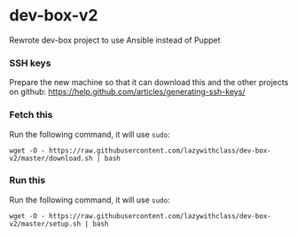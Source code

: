 # dev-box-v2
Rewrote dev-box project to use Ansible instead of Puppet

### SSH keys

Prepare the new machine so that it can download this and the other projects on github: https://help.github.com/articles/generating-ssh-keys/

### Fetch this

Run the following command, it will use `sudo`:

`wget -O - https://raw.githubusercontent.com/lazywithclass/dev-box-v2/master/download.sh | bash`

### Run this

Run the following command, it will use `sudo`:

`wget -O - https://raw.githubusercontent.com/lazywithclass/dev-box-v2/master/setup.sh | bash`
